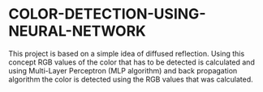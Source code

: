 # COLOR-DETECTION-USING-NEURAL-NETWORK
This project is based on a simple idea of diffused reflection. Using this concept RGB values of the color that has to be detected is calculated and using Multi-Layer Perceptron (MLP algorithm) and back propagation algorithm the color is detected using the RGB values that was calculated. 
